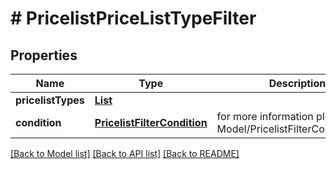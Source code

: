 # # PricelistPriceListTypeFilter


## Properties 


Name | Type | Description | Notes
------------ | ------------- | ------------- | -------------
**pricelistTypes**| [**List<PricelistPriceListType>**](PricelistPriceListType.md) |   | [optional]
**condition**| [**PricelistFilterCondition**](PricelistFilterCondition.md) |  for more information please, see Model/PricelistFilterCondition.php  | [optional] [default to PricelistFilterCondition.IN]


[[Back to Model list]](../../README.md#models) [[Back to API list]](../../README.md#endpoints) [[Back to README]](../../README.md)

